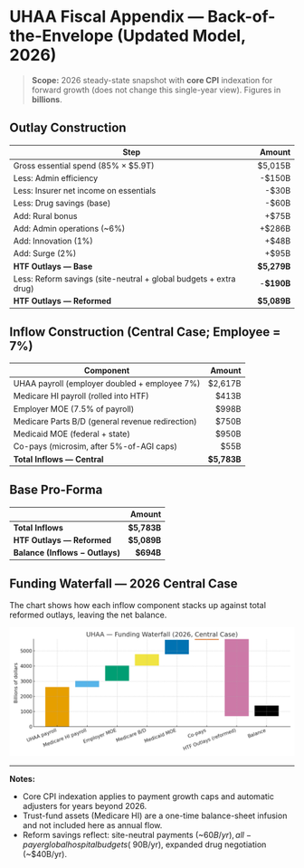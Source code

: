 # UHAA Fiscal Appendix — Back-of-the-Envelope (Updated Model, 2026)

> **Scope:** 2026 steady-state snapshot with **core CPI** indexation for forward growth (does not change this single-year view). Figures in **billions**.

## Outlay Construction
Step | Amount
---|---:
Gross essential spend (85% × $5.9T) | $5,015B
Less: Admin efficiency | -$150B
Less: Insurer net income on essentials | -$30B
Less: Drug savings (base) | -$60B
Add: Rural bonus | +$75B
Add: Admin operations (~6%) | +$286B
Add: Innovation (1%) | +$48B
Add: Surge (2%) | +$95B
**HTF Outlays — Base** | **$5,279B**
Less: Reform savings (site-neutral + global budgets + extra drug) | -**$190B**
**HTF Outlays — Reformed** | **$5,089B**

## Inflow Construction (Central Case; Employee = 7%)
Component | Amount
---|---:
UHAA payroll (employer doubled + employee 7%) | $2,617B
Medicare HI payroll (rolled into HTF) | $413B
Employer MOE (7.5% of payroll) | $998B
Medicare Parts B/D (general revenue redirection) | $750B
Medicaid MOE (federal + state) | $950B
Co-pays (microsim, after 5%-of-AGI caps) | $55B
**Total Inflows — Central** | **$5,783B**

## Base Pro-Forma
|  | Amount |
|---|---:|
| **Total Inflows** | **$5,783B** |
| **HTF Outlays — Reformed** | **$5,089B** |
| **Balance (Inflows − Outlays)** | **$694B** |

## Funding Waterfall — 2026 Central Case
The chart shows how each inflow component stacks up against total reformed outlays, leaving the net balance.

![Funding Waterfall](./images/UHAA_funding_waterfall_2026.png)

---
**Notes:**
- Core CPI indexation applies to payment growth caps and automatic adjusters for years beyond 2026.
- Trust-fund assets (Medicare HI) are a one-time balance-sheet infusion and not included here as annual flow.
- Reform savings reflect: site-neutral payments (~$60B/yr), all-payer global hospital budgets (~$90B/yr), expanded drug negotiation (~$40B/yr).
